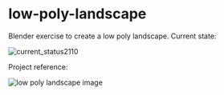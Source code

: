 # low-poly-landscape
Blender exercise to create a low poly landscape.
Current state:

![current_status2110](https://user-images.githubusercontent.com/36500094/138317193-59ddc0ae-95bb-4417-9852-825b915ebc9c.PNG)

Project reference:

![low poly landscape image](https://user-images.githubusercontent.com/36500094/136242143-dde186b1-3079-4e41-bacf-bb6a614c2e69.png)
